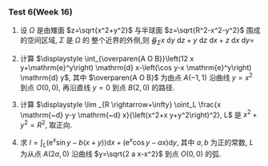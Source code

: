 ### Test 6(Week 16)

1. 设 $\Omega$ 是由雉面 $z=\sqrt{x^2+y^2}$ 与半球面 $z=\sqrt{R^2-x^2-y^2}$ 围成的空间区域, $\Sigma$ 是 $\Omega$ 的 整个近界的外侧,则 $\displaystyle \oiint_{\Sigma} x \mathrm{~d} y \mathrm{~d} z+y \mathrm{~d} z \mathrm{~d} x+z \mathrm{~d} x \mathrm{~d} y=$









2.  计算 $\displaystyle \int_{\overparen{A O B}}\left(12 x y+\mathrm{e}^y\right) \mathrm{d} x-\left(\cos y-x \mathrm{e}^y\right) \mathrm{d} y$, 其中 $\overparen{A O B}$ 为由点 $A(-1,1)$ 沿曲线 $y=x^2$ 到点 $O(0,0)$, 再沿直线 $y=0$ 到点 $B(2,0)$ 的路径.











3. 计算 $\displaystyle \lim _{R \rightarrow+\infty} \oint_L \frac{x \mathrm{~d} y-y \mathrm{~d} x}{\left(x^2+x y+y^2\right)^2}, L$ 是 $x^2+y^2=R^2$, 取正向.













4. 求 $\displaystyle I=\int_L\left(\mathrm{e}^x \sin y-b(x+y)\right) \mathrm{d} x+\left(\mathrm{e}^x \cos y-a x\right) \mathrm{d} y$, 其中 $a, b$ 为正的常数, $L$ 为从点 $A(2 a, 0)$ 沿曲线 $y=\sqrt{2 a x-x^2}$ 到点 $O(0,0)$ 的弧.